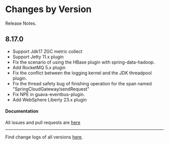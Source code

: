 Changes by Version
==================
Release Notes.

8.17.0
------------------

* Support Jdk17 ZGC metric collect
* Support Jetty 11.x plugin
* Fix the scenario of using the HBase plugin with spring-data-hadoop.
* Add RocketMQ 5.x plugin
* Fix the conflict between the logging kernel and the JDK threadpool plugin.
* Fix the thread safety bug of finishing operation for the span named "SpringCloudGateway/sendRequest"
* Fix NPE in guava-eventbus-plugin.
* Add WebSphere Liberty 23.x plugin

#### Documentation


All issues and pull requests are [here](https://github.com/apache/skywalking/milestone/178?closed=1)

------------------
Find change logs of all versions [here](changes).
